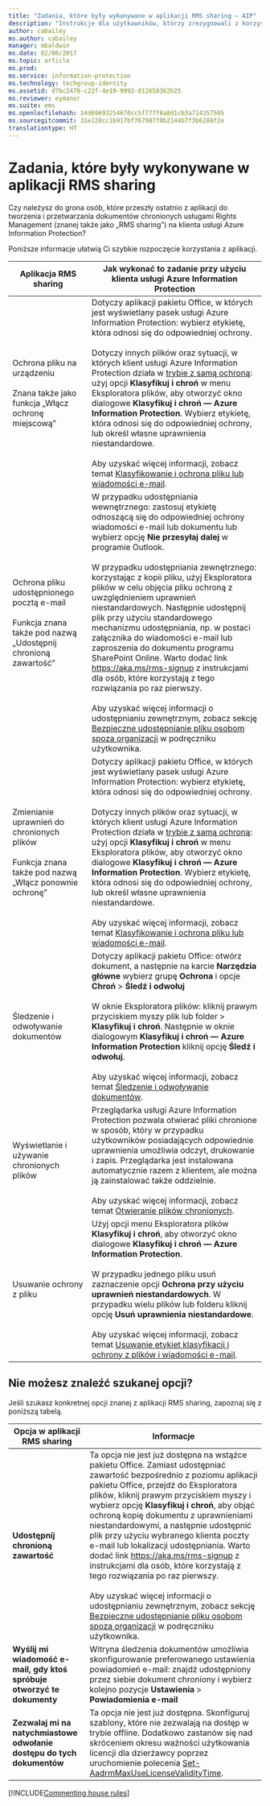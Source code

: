```yaml
---
title: "Zadania, które były wykonywane w aplikacji RMS sharing — AIP"
description: "Instrukcje dla użytkowników, którzy zrezygnowali z korzystania z aplikacji RMS sharing na rzecz klienta usługi Azure Information Protection."
author: cabailey
ms.author: cabailey
manager: mbaldwin
ms.date: 02/08/2017
ms.topic: article
ms.prod: 
ms.service: information-protection
ms.technology: techgroup-identity
ms.assetid: d7bc2478-c22f-4e19-9992-012658362b25
ms.reviewer: eymanor
ms.suite: ems
ms.openlocfilehash: 24d69693254670cc5f777f8a8d1cb3a714357505
ms.sourcegitcommit: 31e128cc1b917bf767987f0b2144b7f3b6288f2e
translationtype: HT
---
```

# <a name="tasks-that-you-used-to-do-with-the-rms-sharing-application"></a>Zadania, które były wykonywane w aplikacji RMS sharing

Czy należysz do grona osób, które przeszły ostatnio z aplikacji do tworzenia i przetwarzania dokumentów chronionych usługami Rights Management (znanej także jako „RMS sharing”) na klienta usługi Azure Information Protection? 

Poniższe informacje ułatwią Ci szybkie rozpoczęcie korzystania z aplikacji.

|Aplikacja RMS sharing|Jak wykonać to zadanie przy użyciu klienta usługi Azure Information Protection
|-----------|--------------------|
|Ochrona pliku na urządzeniu <br /><br />Znana także jako funkcja „Włącz ochronę miejscową”|Dotyczy aplikacji pakietu Office, w których jest wyświetlany pasek usługi Azure Information Protection: wybierz etykietę, która odnosi się do odpowiedniej ochrony.<br /><br />Dotyczy innych plików oraz sytuacji, w których klient usługi Azure Information Protection działa w [trybie z samą ochroną](client-protection-only-mode.md): użyj opcji **Klasyfikuj i chroń** w menu Eksploratora plików, aby otworzyć okno dialogowe **Klasyfikuj i chroń — Azure Information Protection**. Wybierz etykietę, która odnosi się do odpowiedniej ochrony, lub określ własne uprawnienia niestandardowe. <br /><br />Aby uzyskać więcej informacji, zobacz temat [Klasyfikowanie i ochrona pliku lub wiadomości e-mail](client-classify-protect.md).
|Ochrona pliku udostępnionego pocztą e-mail <br /><br />Funkcja znana także pod nazwą „Udostępnij chronioną zawartość”|W przypadku udostępniania wewnętrznego: zastosuj etykietę odnoszącą się do odpowiedniej ochrony wiadomości e-mail lub dokumentu lub wybierz opcję **Nie przesyłaj dalej** w programie Outlook. <br /><br /> W przypadku udostępniania zewnętrznego: korzystając z kopii pliku, użyj Eksploratora plików w celu objęcia pliku ochroną z uwzględnieniem uprawnień niestandardowych. Następnie udostępnij plik przy użyciu standardowego mechanizmu udostępniania, np. w postaci załącznika do wiadomości e-mail lub zaproszenia do dokumentu programu SharePoint Online. Warto dodać link https://aka.ms/rms-signup z instrukcjami dla osób, które korzystają z tego rozwiązania po raz pierwszy. <br /><br />Aby uzyskać więcej informacji o udostępnianiu zewnętrznym, zobacz sekcję [Bezpieczne udostępnianie pliku osobom spoza organizacji](client-classify-protect.md#safely-share-a-file-with-people-outside-your-organization) w podręczniku użytkownika.
|Zmienianie uprawnień do chronionych plików <br /><br />Funkcja znana także pod nazwą „Włącz ponownie ochronę”|Dotyczy aplikacji pakietu Office, w których jest wyświetlany pasek usługi Azure Information Protection: wybierz etykietę, która odnosi się do odpowiedniej ochrony.<br /><br />Dotyczy innych plików oraz sytuacji, w których klient usługi Azure Information Protection działa w [trybie z samą ochroną](client-protection-only-mode.md): użyj opcji **Klasyfikuj i chroń** w menu Eksploratora plików, aby otworzyć okno dialogowe **Klasyfikuj i chroń — Azure Information Protection**. Wybierz etykietę, która odnosi się do odpowiedniej ochrony, lub określ własne uprawnienia niestandardowe.<br /><br />Aby uzyskać więcej informacji, zobacz temat [Klasyfikowanie i ochrona pliku lub wiadomości e-mail](client-classify-protect.md).
|Śledzenie i odwoływanie dokumentów|Dotyczy aplikacji pakietu Office: otwórz dokument, a następnie na karcie **Narzędzia główne** wybierz grupę **Ochrona** i opcje **Chroń** > **Śledź i odwołuj**<br /><br />W oknie Eksploratora plików: kliknij prawym przyciskiem myszy plik lub folder > **Klasyfikuj i chroń**. Następnie w oknie dialogowym **Klasyfikuj i chroń — Azure Information Protection** kliknij opcję **Śledź i odwołuj**. <br /><br />Aby uzyskać więcej informacji, zobacz temat [Śledzenie i odwoływanie dokumentów](client-track-revoke.md).
|Wyświetlanie i używanie chronionych plików|Przeglądarka usługi Azure Information Protection pozwala otwierać pliki chronione w sposób, który w przypadku użytkowników posiadających odpowiednie uprawnienia umożliwia odczyt, drukowanie i zapis. Przeglądarka jest instalowana automatycznie razem z klientem, ale można ją zainstalować także oddzielnie.<br /><br />Aby uzyskać więcej informacji, zobacz temat [Otwieranie plików chronionych](client-view-use-files.md).
|Usuwanie ochrony z pliku|Użyj opcji menu Eksploratora plików **Klasyfikuj i chroń**, aby otworzyć okno dialogowe **Klasyfikuj i chroń — Azure Information Protection**. <br /><br />W przypadku jednego pliku usuń zaznaczenie opcji **Ochrona przy użyciu uprawnień niestandardowych**. W przypadku wielu plików lub folderu kliknij opcję **Usuń uprawnienia niestandardowe**.<br /><br />Aby uzyskać więcej informacji, zobacz temat [Usuwanie etykiet klasyfikacji i ochrony z plików i wiadomości e-mail](client-remove-label-protection.md).|

## <a name="cant-find-the-option-youre-looking-for"></a>Nie możesz znaleźć szukanej opcji?

Jeśli szukasz konkretnej opcji znanej z aplikacji RMS sharing, zapoznaj się z poniższą tabelą.

|Opcja w aplikacji RMS sharing|Informacje
|-----------|--------------------|
|**Udostępnij chronioną zawartość**|Ta opcja nie jest już dostępna na wstążce pakietu Office. Zamiast udostępniać zawartość bezpośrednio z poziomu aplikacji pakietu Office, przejdź do Eksploratora plików, kliknij prawym przyciskiem myszy i wybierz opcję **Klasyfikuj i chroń**, aby objąć ochroną kopię dokumentu z uprawnieniami niestandardowymi, a następnie udostępnić plik przy użyciu wybranego klienta poczty e-mail lub lokalizacji udostępniania. Warto dodać link https://aka.ms/rms-signup z instrukcjami dla osób, które korzystają z tego rozwiązania po raz pierwszy. <br /><br />Aby uzyskać więcej informacji o udostępnianiu zewnętrznym, zobacz sekcję [Bezpieczne udostępnianie pliku osobom spoza organizacji](#safely-share-a-file-with-people-outside-your-organization) w podręczniku użytkownika.
|**Wyślij mi wiadomość e-mail, gdy ktoś spróbuje otworzyć te dokumenty**|Witryna śledzenia dokumentów umożliwia skonfigurowanie preferowanego ustawienia powiadomień e-mail: znajdź udostępniony przez siebie dokument chroniony i wybierz kolejno pozycje **Ustawienia** > **Powiadomienia e-mail**
|**Zezwalaj mi na natychmiastowe odwołanie dostępu do tych dokumentów**|Ta opcja nie jest już dostępna. Skonfiguruj szablony, które nie zezwalają na dostęp w trybie offline. Dodatkowo zastanów się nad skróceniem okresu ważności użytkowania licencji dla dzierżawcy poprzez uruchomienie polecenia [Set-AadrmMaxUseLicenseValidityTime](/powershell/aadrm/vlatest/set-aadrmmaxuselicensevaliditytime).







[!INCLUDE[Commenting house rules](../includes/houserules.md)]  
